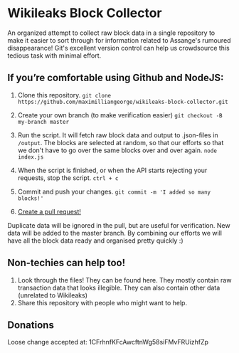 # Wikileaks Block Collector
An organized attempt to collect raw block data in a single repository to make it easier to sort through for information related to Assange's rumoured disappearance! Git's excellent version control can help us crowdsource this tedious task with minimal effort.

## If you’re comfortable using Github and NodeJS:
1. Clone this repository.
`git clone https://github.com/maximilliangeorge/wikileaks-block-collector.git`

2. Create your own branch (to make verification easier)
`git checkout -B my-branch master`

2. Run the script. It will fetch raw block data and output to .json-files in `/output`. The blocks are selected at random, so that our efforts so that we don't have to go over the same blocks over and over again.
`node index.js`

3. When the script is finished, or when the API starts rejecting your requests, stop the script.
`ctrl + c`

4. Commit and push your changes.
`git commit -m 'I added so many blocks!'`

5. [Create a pull request!](https://github.com/maximilliangeorge/wikileaks-block-collector)

Duplicate data will be ignored in the pull, but are useful for verification. New data will be added to the master branch. By combining our efforts we will have all the block data ready and organised pretty quickly :)

## Non-techies can help too!
1. Look through the files! They can be found here. They mostly contain raw transaction data that looks illegible. They can also contain other data (unrelated to Wikileaks)
2. Share this repository with people who might want to help.

## Donations
Loose change accepted at: 1CFrhnfKFcAwcftnWg58siFMvFRUizhfZp
